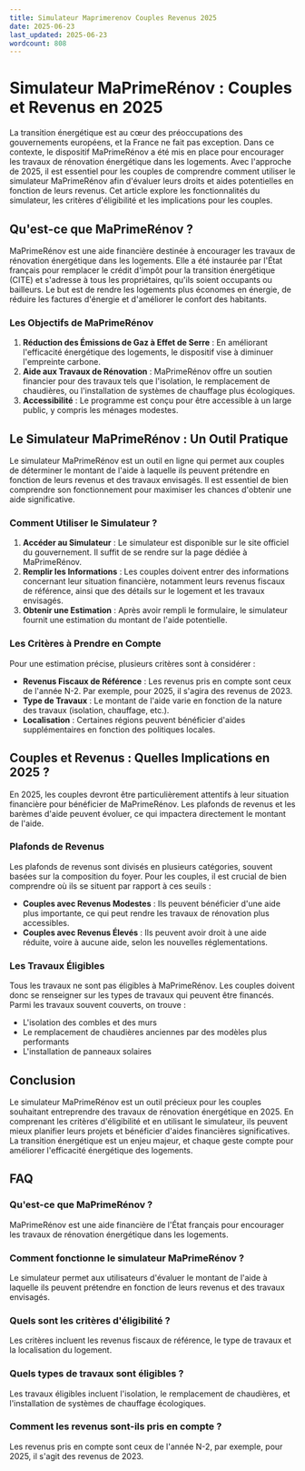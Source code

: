 ```yaml
---
title: Simulateur Maprimerenov Couples Revenus 2025
date: 2025-06-23
last_updated: 2025-06-23
wordcount: 808
---
```


# Simulateur MaPrimeRénov : Couples et Revenus en 2025

La transition énergétique est au cœur des préoccupations des gouvernements européens, et la France ne fait pas exception. Dans ce contexte, le dispositif MaPrimeRénov a été mis en place pour encourager les travaux de rénovation énergétique dans les logements. Avec l'approche de 2025, il est essentiel pour les couples de comprendre comment utiliser le simulateur MaPrimeRénov afin d'évaluer leurs droits et aides potentielles en fonction de leurs revenus. Cet article explore les fonctionnalités du simulateur, les critères d'éligibilité et les implications pour les couples.

## Qu'est-ce que MaPrimeRénov ?

MaPrimeRénov est une aide financière destinée à encourager les travaux de rénovation énergétique dans les logements. Elle a été instaurée par l'État français pour remplacer le crédit d'impôt pour la transition énergétique (CITE) et s'adresse à tous les propriétaires, qu'ils soient occupants ou bailleurs. Le but est de rendre les logements plus économes en énergie, de réduire les factures d'énergie et d'améliorer le confort des habitants.

### Les Objectifs de MaPrimeRénov

1. **Réduction des Émissions de Gaz à Effet de Serre** : En améliorant l'efficacité énergétique des logements, le dispositif vise à diminuer l'empreinte carbone.
2. **Aide aux Travaux de Rénovation** : MaPrimeRénov offre un soutien financier pour des travaux tels que l'isolation, le remplacement de chaudières, ou l'installation de systèmes de chauffage plus écologiques.
3. **Accessibilité** : Le programme est conçu pour être accessible à un large public, y compris les ménages modestes.

## Le Simulateur MaPrimeRénov : Un Outil Pratique

Le simulateur MaPrimeRénov est un outil en ligne qui permet aux couples de déterminer le montant de l'aide à laquelle ils peuvent prétendre en fonction de leurs revenus et des travaux envisagés. Il est essentiel de bien comprendre son fonctionnement pour maximiser les chances d'obtenir une aide significative.

### Comment Utiliser le Simulateur ?

1. **Accéder au Simulateur** : Le simulateur est disponible sur le site officiel du gouvernement. Il suffit de se rendre sur la page dédiée à MaPrimeRénov.
2. **Remplir les Informations** : Les couples doivent entrer des informations concernant leur situation financière, notamment leurs revenus fiscaux de référence, ainsi que des détails sur le logement et les travaux envisagés.
3. **Obtenir une Estimation** : Après avoir rempli le formulaire, le simulateur fournit une estimation du montant de l'aide potentielle.

### Les Critères à Prendre en Compte

Pour une estimation précise, plusieurs critères sont à considérer :

- **Revenus Fiscaux de Référence** : Les revenus pris en compte sont ceux de l'année N-2. Par exemple, pour 2025, il s'agira des revenus de 2023.
- **Type de Travaux** : Le montant de l'aide varie en fonction de la nature des travaux (isolation, chauffage, etc.).
- **Localisation** : Certaines régions peuvent bénéficier d'aides supplémentaires en fonction des politiques locales.

## Couples et Revenus : Quelles Implications en 2025 ?

En 2025, les couples devront être particulièrement attentifs à leur situation financière pour bénéficier de MaPrimeRénov. Les plafonds de revenus et les barèmes d'aide peuvent évoluer, ce qui impactera directement le montant de l'aide.

### Plafonds de Revenus

Les plafonds de revenus sont divisés en plusieurs catégories, souvent basées sur la composition du foyer. Pour les couples, il est crucial de bien comprendre où ils se situent par rapport à ces seuils :

- **Couples avec Revenus Modestes** : Ils peuvent bénéficier d'une aide plus importante, ce qui peut rendre les travaux de rénovation plus accessibles.
- **Couples avec Revenus Élevés** : Ils peuvent avoir droit à une aide réduite, voire à aucune aide, selon les nouvelles réglementations.

### Les Travaux Éligibles

Tous les travaux ne sont pas éligibles à MaPrimeRénov. Les couples doivent donc se renseigner sur les types de travaux qui peuvent être financés. Parmi les travaux souvent couverts, on trouve :

- L'isolation des combles et des murs
- Le remplacement de chaudières anciennes par des modèles plus performants
- L'installation de panneaux solaires

## Conclusion

Le simulateur MaPrimeRénov est un outil précieux pour les couples souhaitant entreprendre des travaux de rénovation énergétique en 2025. En comprenant les critères d'éligibilité et en utilisant le simulateur, ils peuvent mieux planifier leurs projets et bénéficier d'aides financières significatives. La transition énergétique est un enjeu majeur, et chaque geste compte pour améliorer l'efficacité énergétique des logements.

## FAQ

### Qu'est-ce que MaPrimeRénov ?

MaPrimeRénov est une aide financière de l'État français pour encourager les travaux de rénovation énergétique dans les logements.

### Comment fonctionne le simulateur MaPrimeRénov ?

Le simulateur permet aux utilisateurs d'évaluer le montant de l'aide à laquelle ils peuvent prétendre en fonction de leurs revenus et des travaux envisagés.

### Quels sont les critères d'éligibilité ?

Les critères incluent les revenus fiscaux de référence, le type de travaux et la localisation du logement.

### Quels types de travaux sont éligibles ?

Les travaux éligibles incluent l'isolation, le remplacement de chaudières, et l'installation de systèmes de chauffage écologiques.

### Comment les revenus sont-ils pris en compte ?

Les revenus pris en compte sont ceux de l'année N-2, par exemple, pour 2025, il s'agit des revenus de 2023.